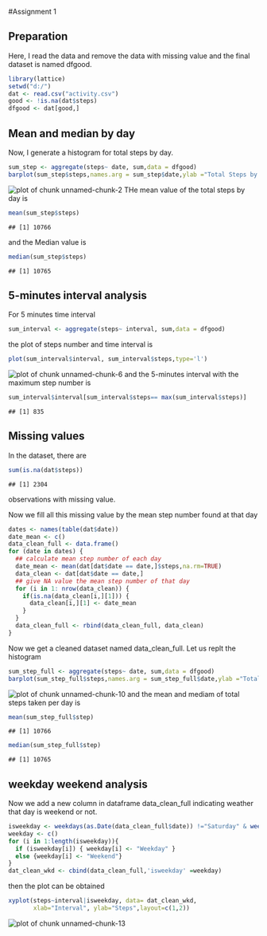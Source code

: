#Assignment 1

## Preparation
Here, I read the data and remove the data with missing value
and the final dataset is named dfgood.


```r
library(lattice)
setwd("d:/")
dat <- read.csv("activity.csv")
good <- !is.na(dat$steps)
dfgood <- dat[good,]
```
## Mean and median by day
Now, I generate a histogram for total steps by day. 

```r
sum_step <- aggregate(steps~ date, sum,data = dfgood)
barplot(sum_step$steps,names.arg = sum_step$date,ylab ="Total Steps by day",xlab="date")
```

![plot of chunk unnamed-chunk-2](figure/unnamed-chunk-2.png) 
THe mean value of the total steps by day is  

```r
mean(sum_step$steps)
```

```
## [1] 10766
```
and the Median value is 

```r
median(sum_step$steps)
```

```
## [1] 10765
```

## 5-minutes interval analysis

For 5 minutes time interval

```r
sum_interval <- aggregate(steps~ interval, sum,data = dfgood)
```
the plot of steps number and time interval is 

```r
plot(sum_interval$interval, sum_interval$steps,type='l')
```

![plot of chunk unnamed-chunk-6](figure/unnamed-chunk-6.png) 
and the 5-minutes interval with the maximum step number is 

```r
sum_interval$interval[sum_interval$steps== max(sum_interval$steps)]
```

```
## [1] 835
```

## Missing values
In the dataset, there are 

```r
sum(is.na(dat$steps))
```

```
## [1] 2304
```
observations with missing value.

Now we fill all this missing value by the mean step number found at that day

```r
dates <- names(table(dat$date))
date_mean <- c()
data_clean_full <- data.frame()
for (date in dates) { 
  ## calculate mean step number of each day
  date_mean <- mean(dat[dat$date == date,]$steps,na.rm=TRUE) 
  data_clean <- dat[dat$date == date,]
  ## give NA value the mean step number of that day
  for (i in 1: nrow(data_clean)) {
    if(is.na(data_clean[i,][1])) {
      data_clean[i,][1] <- date_mean
    }
  }
  data_clean_full <- rbind(data_clean_full, data_clean)
}
```
Now we get a cleaned dataset named data_clean_full.
Let us replt the histogram

```r
sum_step_full <- aggregate(steps~ date, sum,data = dfgood)
barplot(sum_step_full$steps,names.arg = sum_step_full$date,ylab ="Total Steps by day",xlab="date")
```

![plot of chunk unnamed-chunk-10](figure/unnamed-chunk-10.png) 
and the mean and mediam of total steps taken per day is 

```r
mean(sum_step_full$step)
```

```
## [1] 10766
```

```r
median(sum_step_full$step)
```

```
## [1] 10765
```
## weekday weekend analysis
Now we add a new column in dataframe data_clean_full indicating weather that day is weekend or not.



```r
isweekday <- weekdays(as.Date(data_clean_full$date)) !="Saturday" & weekdays(as.Date(data_clean_full$date))!="Sunday"
weekday <- c()
for (i in 1:length(isweekday)){
  if (isweekday[i]) { weekday[i] <- "Weekday" }
  else {weekday[i] <- "Weekend"}
}
dat_clean_wkd <- cbind(data_clean_full,'isweekday' =weekday)
```
then the plot can be obtained

```r
xyplot(steps~interval|isweekday, data= dat_clean_wkd, 
       xlab="Interval", ylab="Steps",layout=c(1,2)) 
```

![plot of chunk unnamed-chunk-13](figure/unnamed-chunk-13.png) 

